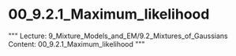 # 00_9.2.1_Maximum_likelihood

"""
Lecture: 9_Mixture_Models_and_EM/9.2_Mixtures_of_Gaussians
Content: 00_9.2.1_Maximum_likelihood
"""

